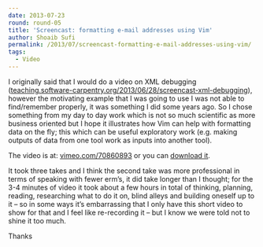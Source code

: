 ```yaml
---
date: 2013-07-23
round: round-05
title: 'Screencast: formatting e-mail addresses using Vim'
author: Shoaib Sufi
permalink: /2013/07/screencast-formatting-e-mail-addresses-using-vim/
tags:
  - Video
---
```

I originally said that I would do a video on XML debugging ([teaching.software-carpentry.org/2013/06/28/screencast-xml-debugging][1]), however the motivating example that I was going to use I was not able to find/remember properly, it was something I did some years ago. So I chose something from my day to day work which is not so much scientific as more business oriented but I hope it illustrates how Vim can help with formatting data on the fly; this which can be useful exploratory work (e.g. making outputs of data from one tool work as inputs into another tool).

The video is at: [vimeo.com/70860893][2] or you can [download it][3].

It took three takes and I think the second take was more professional in terms of speaking with fewer erm&#8217;s, it did take longer than I thought; for the 3-4 minutes of video it took about a few hours in total of thinking, planning, reading, researching what to do it on, blind alleys and building oneself up to it &#8211; so in some ways it&#8217;s embarrassing that I only have this short video to show for that and I feel like re-recording it &#8211; but I know we were told not to shine it too much.

Thanks

&nbsp;

 [1]: http://teaching.software-carpentry.org/2013/06/28/screencast-xml-debugging/
 [2]: https://vimeo.com/70860893
 [3]: https://dl.dropboxusercontent.com/u/1506138/swc/yahoo-gmail-vi-swc5-3.mp4
